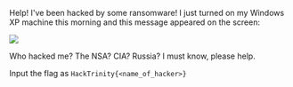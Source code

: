 Help! I've been hacked by some ransomware! I just turned on my Windows XP machine this morning and this message appeared on the screen:

<img src="/files/3199e1651f2b2b28be433b83f976cd62/ransomware.jpg" class="img-fluid"/>

Who hacked me? The NSA? CIA? Russia? I must know, please help.

Input the flag as `HackTrinity{<name_of_hacker>}`
